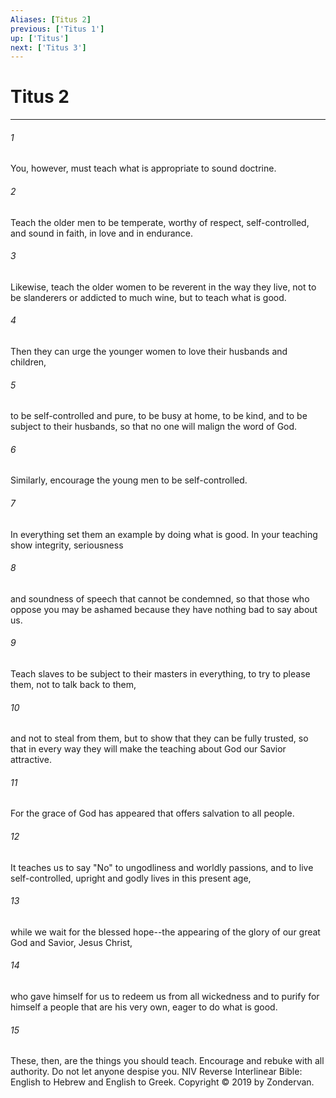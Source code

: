 ```yaml
---
Aliases: [Titus 2]
previous: ['Titus 1']
up: ['Titus']
next: ['Titus 3']
---
```

# Titus 2

***


###### 1 
You, however, must teach what is appropriate to sound doctrine. 

###### 2 
Teach the older men to be temperate, worthy of respect, self-controlled, and sound in faith, in love and in endurance. 

###### 3 
Likewise, teach the older women to be reverent in the way they live, not to be slanderers or addicted to much wine, but to teach what is good. 

###### 4 
Then they can urge the younger women to love their husbands and children, 

###### 5 
to be self-controlled and pure, to be busy at home, to be kind, and to be subject to their husbands, so that no one will malign the word of God. 

###### 6 
Similarly, encourage the young men to be self-controlled. 

###### 7 
In everything set them an example by doing what is good. In your teaching show integrity, seriousness 

###### 8 
and soundness of speech that cannot be condemned, so that those who oppose you may be ashamed because they have nothing bad to say about us. 

###### 9 
Teach slaves to be subject to their masters in everything, to try to please them, not to talk back to them, 

###### 10 
and not to steal from them, but to show that they can be fully trusted, so that in every way they will make the teaching about God our Savior attractive. 

###### 11 
For the grace of God has appeared that offers salvation to all people. 

###### 12 
It teaches us to say "No" to ungodliness and worldly passions, and to live self-controlled, upright and godly lives in this present age, 

###### 13 
while we wait for the blessed hope--the appearing of the glory of our great God and Savior, Jesus Christ, 

###### 14 
who gave himself for us to redeem us from all wickedness and to purify for himself a people that are his very own, eager to do what is good. 

###### 15 
These, then, are the things you should teach. Encourage and rebuke with all authority. Do not let anyone despise you. NIV Reverse Interlinear Bible: English to Hebrew and English to Greek. Copyright © 2019 by Zondervan.
